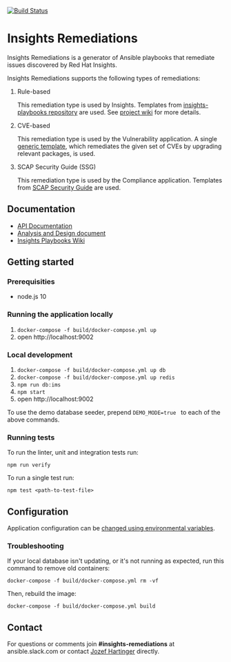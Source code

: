 [![Build Status](https://jenkins-jenkins.5a9f.insights-dev.openshiftapps.com/buildStatus/icon?job=insights-remediations/insights-remediations-ci)](https://jenkins-jenkins.5a9f.insights-dev.openshiftapps.com/job/insights-remediations/job/insights-remediations-ci/)

# Insights Remediations

Insights Remediations is a generator of Ansible playbooks that remediate issues discovered by Red Hat Insights.

Insights Remediations supports the following types of remediations:

1. Rule-based

    This remediation type is used by Insights.
    Templates from [insights-playbooks repository](https://github.com/redhatinsights/insights-playbooks) are used.
    See [project wiki](https://github.com/redhatinsights/insights-playbooks/wiki) for more details.

1. CVE-based

    This remediation type is used by the Vulnerability application.
    A single [generic template](https://github.com/RedHatInsights/insights-remediations/blob/master/src/templates/static/vulnerabilities/cves.yml), which remediates the given set of CVEs by upgrading relevant packages, is used.

1. SCAP Security Guide (SSG)

    This remediation type is used by the Compliance application.
    Templates from [SCAP Security Guide](https://github.com/OpenSCAP/scap-security-guide) are used.


## Documentation

* [API Documentation](https://remediations-ci.5a9f.insights-dev.openshiftapps.com)
* [Analysis and Design document](https://docs.google.com/document/d/13uOO5UWSkQl3AgphY-FgSnHdxi0RIrk4jeC6CqFrpec/edit?usp=sharing)
* [Insights Playbooks Wiki](https://github.com/redhatinsights/insights-playbooks/wiki)

## Getting started

### Prerequisities

* node.js 10

### Running the application locally

1. ```docker-compose -f build/docker-compose.yml up```
1. open http://localhost:9002

### Local development

1. ```docker-compose -f build/docker-compose.yml up db```
1. ```docker-compose -f build/docker-compose.yml up redis```
1. ```npm run db:ims```
1. ```npm start```
1. open http://localhost:9002

To use the demo database seeder, prepend `DEMO_MODE=true ` to each of the above commands.

### Running tests

To run the linter, unit and integration tests run:
```
npm run verify
```

To run a single test run:
```
npm test <path-to-test-file>
```

## Configuration

Application configuration can be [changed using environmental variables](https://github.com/RedHatInsights/insights-remediations/blob/master/src/config/index.js).

### Troubleshooting

If your local database isn't updating, or it's not running as expected, run this command to remove old containers:
```
docker-compose -f build/docker-compose.yml rm -vf
```

Then, rebuild the image:
```
docker-compose -f build/docker-compose.yml build
```

## Contact
For questions or comments join **#insights-remediations** at ansible.slack.com or contact [Jozef Hartinger](https://github.com/jharting) directly.

